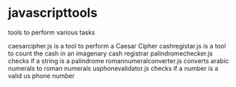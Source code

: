 # javascripttools

tools to perform various tasks 

caesarcipher.js is a tool to perform a Caesar Cipher
cashregistar.js is a tool to count the cash in an imagenary cash registrar
palindromechecker.js checks if a string is a palindrome
romannumeralconverter.js converts arabic numerals to roman numerals
usphonevalidator.js checks if a number is a valid us phone number
